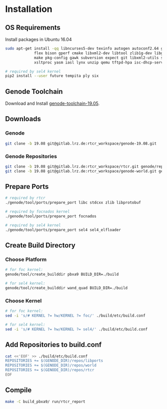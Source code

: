 # Installation

## OS Requirements
Install packages in Ubuntu 16.04
```bash
sudo apt-get install -qq libncurses5-dev texinfo autogen autoconf2.64 g++ libexpat1-dev \
		     flex bison gperf cmake libxml2-dev libtool zlib1g-dev libglib2.0-dev \
		     make pkg-config gawk subversion expect git libxml2-utils syslinux \
		     xsltproc yasm iasl lynx unzip qemu tftpd-hpa isc-dhcp-server python-pip

# required by sel4 kernel
pip2 install --user future tempita ply six
```

## Genode Toolchain
Download and Install
[genode-toolchain-19.05](https://sourceforge.net/projects/genode/files/genode-toolchain/19.05/).


## Downloads

### Genode
```bash
git clone -b 19.08 git@gitlab.lrz.de:rtcr_workspace/genode-19.08.git
```

### Genode Repositories
```bash
git clone -b 19.08 git@gitlab.lrz.de:rtcr_workspace/rtcr.git genode/repos/rtcr
git clone -b 19.08 git@gitlab.lrz.de:rtcr_workspace/genode-world.git genode/repos/world
```

## Prepare Ports
```bash
# required by rtcr
./genode/tool/ports/prepare_port libc stdcxx zlib libprotobuf

# required by focnados kernel
./genode/tool/ports/prepare_port focnados

# required by sel4 kernel
./genode/tool/ports/prepare_port sel4 sel4_elfloader
```


## Create Build Directory

### Choose Platform
```bash
# for foc kernel:
genode/tool/create_builddir pbxa9 BUILD_DIR=./build

# for sel4 kernel:
genode/tool/create_builddir wand_quad BUILD_DIR=./build
```


### Choose Kernel
```bash
# for foc kernel:
sed -i 's/# KERNEL ?= hw/KERNEL ?= foc/' ./build/etc/build.conf

# for sel4 kernel:
sed -i 's/# KERNEL ?= hw/KERNEL ?= sel4/' ./build/etc/build.conf
```


## Add Repositories to build.conf

```bash
cat <<'EOF' >> ./build/etc/build.conf
REPOSITORIES += $(GENODE_DIR)/repos/libports
REPOSITORIES += $(GENODE_DIR)/repos/world
REPOSITORIES += $(GENODE_DIR)/repos/rtcr
EOF
```

## Compile
```bash
make -C build_pbxa9/ run/rtcr_report
```

